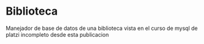 # Biblioteca
Manejador de base de datos de una biblioteca vista en el curso de mysql de platzi incompleto desde esta publicacion
